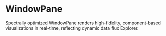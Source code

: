 # WindowPane
Spectrally optimized WindowPane renders high-fidelity, component-based visualizations in real-time, reflecting dynamic data flux Explorer.
